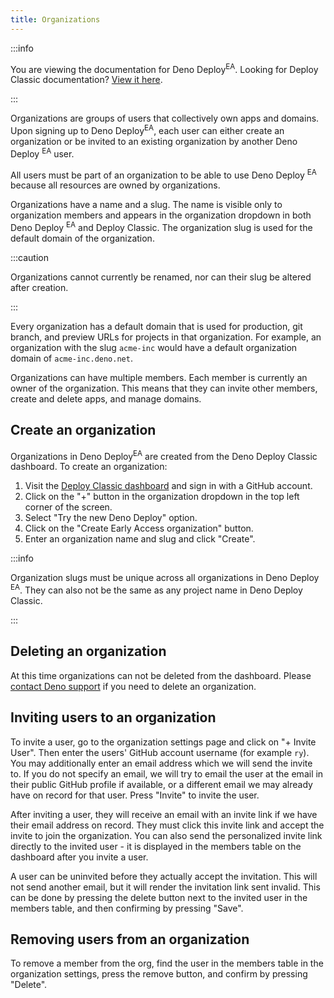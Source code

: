 ```yaml
---
title: Organizations
---
```


:::info

You are viewing the documentation for Deno Deploy<sup>EA</sup>. Looking for
Deploy Classic documentation? [View it here](/deploy/).

:::

Organizations are groups of users that collectively own apps and domains. Upon
signing up to Deno Deploy<sup>EA</sup>, each user can either create an
organization or be invited to an existing organization by another Deno Deploy
<sup>EA</sup> user.

All users must be part of an organization to be able to use Deno Deploy
<sup>EA</sup> because all resources are owned by organizations.

Organizations have a name and a slug. The name is visible only to organization
members and appears in the organization dropdown in both Deno Deploy
<sup>EA</sup> and Deploy Classic. The organization slug is used for the default
domain of the organization.

:::caution

Organizations cannot currently be renamed, nor can their slug be altered after
creation.

:::

Every organization has a default domain that is used for production, git branch,
and preview URLs for projects in that organization. For example, an organization
with the slug `acme-inc` would have a default organization domain of
`acme-inc.deno.net`.

Organizations can have multiple members. Each member is currently an owner of
the organization. This means that they can invite other members, create and
delete apps, and manage domains.

## Create an organization

Organizations in Deno Deploy<sup>EA</sup> are created from the Deno Deploy
Classic dashboard. To create an organization:

1. Visit the [Deploy Classic dashboard](https://dash.deno.com) and sign in with
   a GitHub account.
2. Click on the "+" button in the organization dropdown in the top left corner
   of the screen.
3. Select "Try the new Deno Deploy" option.
4. Click on the "Create Early Access organization" button.
5. Enter an organization name and slug and click "Create".

:::info

Organization slugs must be unique across all organizations in Deno Deploy
<sup>EA</sup>. They can also not be the same as any project name in Deno Deploy
Classic.

:::

## Deleting an organization

At this time organizations can not be deleted from the dashboard. Please
[contact Deno support](../support) if you need to delete an organization.

## Inviting users to an organization

To invite a user, go to the organization settings page and click on "+ Invite
User". Then enter the users' GitHub account username (for example `ry`). You may
additionally enter an email address which we will send the invite to. If you do
not specify an email, we will try to email the user at the email in their public
GitHub profile if available, or a different email we may already have on record
for that user. Press "Invite" to invite the user.

After inviting a user, they will receive an email with an invite link if we have
their email address on record. They must click this invite link and accept the
invite to join the organization. You can also send the personalized invite link
directly to the invited user - it is displayed in the members table on the
dashboard after you invite a user.

A user can be uninvited before they actually accept the invitation. This will
not send another email, but it will render the invitation link sent invalid.
This can be done by pressing the delete button next to the invited user in the
members table, and then confirming by pressing "Save".

## Removing users from an organization

To remove a member from the org, find the user in the members table in the
organization settings, press the remove button, and confirm by pressing
"Delete".
